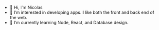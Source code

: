 - 👋 Hi, I’m Nicolas
- 👀 I’m interested in developing apps. I like both the front and back end of the web.
- 🌱 I’m currently learning Node, React, and Database design.

<!---
jesuisnicolas/jesuisnicolas is a ✨ special ✨ repository because its `README.md` (this file) appears on your GitHub profile.
You can click the Preview link to take a look at your changes.
--->

